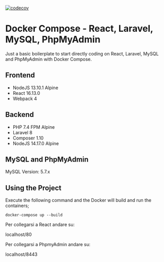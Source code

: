 [![codecov](https://codecov.io/gh/SWEet16-SWE-Group/docs/graph/badge.svg?token=KZVW5OOT08)](https://codecov.io/gh/SWEet16-SWE-Group/docs)



# Docker Compose - React, Laravel, MySQL, PhpMyAdmin
Just a basic boilerplate to start directly coding on React, Laravel, MySQL and PhpMyAdmin with Docker Compose.

## Frontend
- NodeJS 13.10.1 Alpine
- React 16.13.0
- Webpack 4

## Backend
- PHP 7.4 FPM Alpine
- Laravel 8
- Composer 1.10
- NodeJS 14.17.0 Alpine

## MySQL and PhpMyAdmin

MySQL Version: 5.7.x

## Using the Project

Execute the following command and the Docker will build and run the containers;

```
docker-compose up --build
```

Per collegarsi a React andare su:

localhost/80

Per collegarsi a PhpmyAdmin andare su:

localhost/8443
